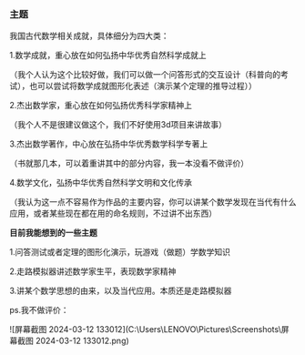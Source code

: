 ### 主题

我国古代数学相关成就，具体细分为四大类：

1.数学成就，重心放在如何弘扬中华优秀自然科学成就上

（我个人认为这个比较好做，我们可以做一个问答形式的交互设计（科普向的考试），也可以尝试将数学成就图形化表述（演示某个定理的推导过程））

2.杰出数学家，重心放在如何弘扬优秀科学家精神上

（我个人不是很建议做这个，我们不好使用3d项目来讲故事）

3.杰出数学著作，中心放在弘扬中华优秀数学科学专著上

（书就那几本，可以着重讲其中的部分内容，我一本没看不做评价）

4.数学文化，弘扬中华优秀自然科学文明和文化传承

（我认为这一点不容易作为作品的主要内容，你可以讲某个数学发现在当代有什么应用，或者某些现在都在用的命名规则，不过讲不出东西）



**目前我能想到的一些主题**

1.问答测试或者定理的图形化演示，玩游戏（做题）学数学知识

2.走路模拟器讲述数学家生平，表现数学家精神

3.讲某个数学思想的由来，以及当代应用。本质还是走路模拟器

ps.我不做评价：

![屏幕截图 2024-03-12 133012](C:\Users\LENOVO\Pictures\Screenshots\屏幕截图 2024-03-12 133012.png)